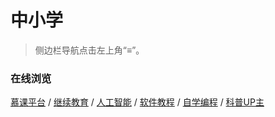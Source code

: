 # 中小学

> 侧边栏导航点击左上角“≡”。

### 在线浏览

[慕课平台](/mooc.md) / [继续教育](/jxjy.md) / [人工智能](/rgzn.md) / [软件教程](/rjjc.md) / [自学编程](/zxbc.md) / [科普UP主](/kp-bili.md)